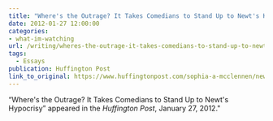 ```yaml
---
title: "Where's the Outrage? It Takes Comedians to Stand Up to Newt's Hypocrisy"
date: 2012-01-27 12:00:00
categories: 
- what-im-watching
url: /writing/wheres-the-outrage-it-takes-comedians-to-stand-up-to-newts-hypocrisy/
tags:
  - Essays
publication: Huffington Post
link_to_original: https://www.huffingtonpost.com/sophia-a-mcclennen/newt-gingrich-hypocrisy-stewart-colbert_b_1235162.html
---
```

“Where's the Outrage? It Takes Comedians to Stand Up to Newt's Hypocrisy” appeared in the <em>Huffington Post</em>, January 27, 2012."
